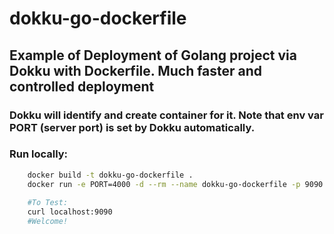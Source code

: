 # dokku-go-dockerfile

## Example of Deployment of Golang project via Dokku with Dockerfile. Much faster and controlled deployment

### Dokku will identify and create container for it. Note that env var PORT (server port) is set by Dokku automatically.

### Run locally:
```bash
    docker build -t dokku-go-dockerfile .
    docker run -e PORT=4000 -d --rm --name dokku-go-dockerfile -p 9090:4000 dokku-go-dockerfile
    
    #To Test:
    curl localhost:9090 
    #Welcome!
```